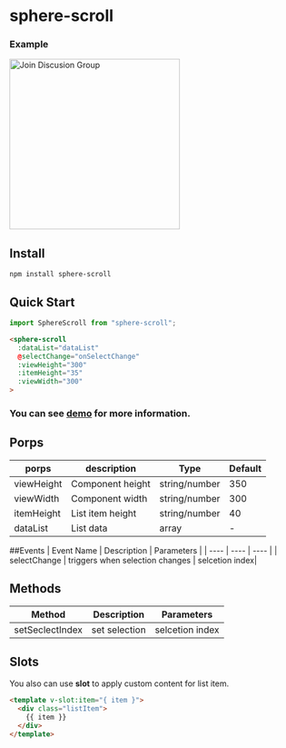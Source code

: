 # sphere-scroll
### Example
<img alt="Join Discusion Group" src="https://user-images.githubusercontent.com/26077443/150458813-d1b3a3c0-5f7c-4bf2-87e2-1121d027ed86.png" width="300">

## Install
```
npm install sphere-scroll
```

## Quick Start
```javascript
import SphereScroll from "sphere-scroll";
```
```HTML
<sphere-scroll
  :dataList="dataList" 
  @selectChange="onSelectChange" 
  :viewHeight="300" 
  :itemHeight="35"
  :viewWidth="300"
>
```
### You can see [demo](https://github.com/yangdiei/sphere-scroll/blob/dev/examples/demo.vue) for more information.

## Porps
|  porps   | description  | Type | Default |
|  ----    | ----         | ---- | ---- |
| viewHeight  | Component height | string/number | 350 |
| viewWidth   | Component width  | string/number | 300 |
| itemHeight  | List item height | string/number | 40 |
| dataList    | List data      | array | - |

##Events
| Event Name |	Description |	Parameters |
|  ----      | ----        | ----       |
| selectChange  | triggers when selection changes | selcetion index|

## Methods
| Method |	Description |	Parameters |
|  ----  | ----         | ----       |
| setSeclectIndex  | set selection | selcetion index|

## Slots
You also can use __slot__ to apply custom content for list item. 
```HTML
<template v-slot:item="{ item }">
  <div class="listItem">
    {{ item }}
  </div>
</template>
``` 